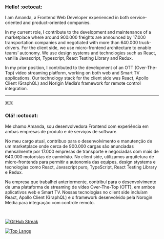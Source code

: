 ### Hello! :octocat:

I am Amanda, a Frontend Web Developer experienced in both service-oriented and product-oriented companies.

In my current role, I contribute to the development and maintenance of a marketplace where around 900.000 freights are announced by 17.000 transportation companies and negotiated with more than 640.000 truck-drivers. For the client side, we use micro-frontend architecture to enable teams’ autonomy. We use design systems and technologies such as React, vanilla Javascript, Typescript, React Testing Library and Redux.

In my prior position, I contributed to the development of an OTT (Over-The-Top) video streaming platform, working on both web and Smart TV applications. Our technology stack for the client side was React, Apollo Client (GraphQL) and Norigin Media’s framework for remote control integration.


----
:brazil: 

### Olá! :octocat:

Me chamo Amanda, sou desenvolvedora Frontend com experiência em ambas empresas de produto e de serviços de software.

No meu cargo atual, contribuo para o desenvolvimento e manutenção de um marketplace onde cerca de 900.000 cargas são anunciadas mensalmente por 17.000 empresas de transporte e negociadas com mais de 640.000 motoristas de caminhão. No client side, utilizamos arquitetura de micro-frontends para permitir a autonomia das equipes, design stystems e tecnologias como React, Javascript puro, TypeScript, React Testing Library e Redux.

Na empresa que trabalhei anteriormente, contribuí para o desenvolvimento de uma plataforma de streaming de vídeo Over-The-Top (OTT), em ambos aplicativos web e Smart TV. Nossas tecnologias no client side incluíam React, Apollo Client (GraphQL) e o framework desenvolvido pela Norogin Media para integração com controle remoto. 

<br>


[![GitHub Streak](https://github-readme-streak-stats.herokuapp.com/?user=amandie-ct&theme=dark)](https://git.io/streak-stats)

[![Top Langs](https://github-readme-stats.vercel.app/api/top-langs/?username=amandie-ct&layout=compact&theme=vision-friendly-dark&langs_count=8)](https://github.com/anuraghazra/github-readme-stats)

<!-- <iframe width="600" height="600" src="https://ionicabizau.github.io/github-profile-languages/api.html?amandie-ct" frameborder="0"></iframe> -->
  
<!--
**amandie-ct/amandie-ct** is a ✨ _special_ ✨ repository because its `README.md` (this file) appears on your GitHub profile.

Here are some ideas to get you started:

I'm Amanda, a bachelor in Psychology with a MSc in Psychobiology :brain:, and I'm pursuing a 

- 🔭 I’m currently working on ...
- 🌱 I’m currently learning ...
- 👯 I’m looking to collaborate on ...
- 🤔 I’m looking for help with ...
- 💬 Ask me about ...
- 📫 How to reach me: ...
- 😄 Pronouns: ...
- ⚡ Fun fact: ...
-->
